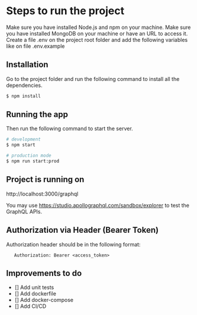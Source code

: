 # Steps to run the project
Make sure you have installed Node.js and npm on your machine.
Make sure you have installed MongoDB on your machine or have an URL to access it.
Create a file .env on the project root folder and add the following variables like on file .env.example

## Installation
Go to the project folder and run the following command to install all the dependencies.
```bash
$ npm install
```

## Running the app
Then run the following command to start the server.
```bash
# development
$ npm start

# production mode
$ npm run start:prod
```

## Project is running on
http://localhost:3000/graphql

You may use https://studio.apollographql.com/sandbox/explorer to test the GraphQL APIs.
    

## Authorization via Header (Bearer Token)
Authorization header should be in the following format:
```
   Authorization: Bearer <access_token>
``` 

## Improvements to do
- [] Add unit tests
- [] Add dockerfile
- [] Add docker-compose
- [] Add CI/CD